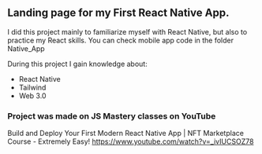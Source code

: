 
## Landing page for my First React Native App. 

I did this project mainly to familiarize myself with React Native, but also to practice my React skills.
You can check mobile app code in the folder Native_App


During this project I gain knowledge about:
    
 - React Native
 - Tailwind
 - Web 3.0

### Project was made on JS Mastery classes on YouTube

Build and Deploy Your First Modern React Native App | NFT Marketplace Course - Extremely Easy!
https://www.youtube.com/watch?v=_ivIUCSOZ78
